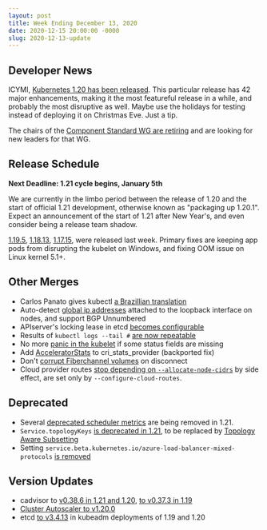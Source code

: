 ```yaml
---
layout: post
title: Week Ending December 13, 2020
date: 2020-12-15 20:00:00 -0000
slug: 2020-12-13-update
---
```


## Developer News

ICYMI, [Kubernetes 1.20 has been released](https://kubernetes.io/blog/2020/12/08/kubernetes-1-20-release-announcement/).  This particular release has 42 major enhancements, making it the most featureful release in a while, and probably the most disruptive as well.  Maybe use the holidays for testing instead of deploying it on Christmas Eve.  Just a tip.

The chairs of the [Component Standard WG are retiring](https://groups.google.com/g/kubernetes-dev/c/sQGrk6HWyj0) and are looking for new leaders for that WG.


## Release Schedule

**Next Deadline: 1.21 cycle begins, January 5th**

We are currently in the limbo period between the release of 1.20 and the start of official 1.21 development, otherwise known as "packaging up 1.20.1".  Expect an announcement of the start of 1.21 after New Year's, and even consider being a release team shadow.

[1.19.5](https://github.com/kubernetes/kubernetes/blob/master/CHANGELOG/CHANGELOG-1.19.md), [1.18.13](https://github.com/kubernetes/kubernetes/blob/master/CHANGELOG/CHANGELOG-1.18.md), [1.17.15](https://github.com/kubernetes/kubernetes/blob/master/CHANGELOG/CHANGELOG-1.17.md), were released last week. Primary fixes are keeping app pods from disrupting the kubelet on Windows, and fixing OOM issue on Linux kernel 5.1+.

## Other Merges

* Carlos Panato gives kubectl [a Brazillian translation](https://github.com/kubernetes/kubernetes/pull/61595)
* Auto-detect [global ip addresses](https://github.com/kubernetes/kubernetes/pull/95790) attached to the loopback interface on nodes, and support BGP Unnumbered
* APIserver's locking lease in etcd [becomes configurable](https://github.com/kubernetes/kubernetes/pull/97009)
* Results of `kubectl logs --tail #` [are now repeatable](https://github.com/kubernetes/kubernetes/pull/93920)
* No more [panic in the kubelet](https://github.com/kubernetes/kubernetes/pull/95269) if some status fields are missing
* Add [AcceleratorStats](https://github.com/kubernetes/kubernetes/pull/96873) to cri_stats_provider (backported fix)
* Don't [corrupt Fiberchannel volumes](https://github.com/kubernetes/kubernetes/pull/97013) on disconnect
* Cloud provider routes [stop depending on `--allocate-node-cidrs`](https://github.com/kubernetes/kubernetes/pull/97029) by side effect, are set only by `--configure-cloud-routes`.

## Deprecated

* Several [deprecated scheduler metrics](https://github.com/kubernetes/kubernetes/pull/96447) are being removed in 1.21.
* `Service.topologyKeys` [is deprecated in 1.21](https://github.com/kubernetes/kubernetes/pull/96736), to be replaced by [Topology Aware Subsetting](https://github.com/kubernetes/enhancements/tree/master/keps/sig-network/2004-topology-aware-subsetting)
* Setting `service.beta.kubernetes.io/azure-load-balancer-mixed-protocols` [is removed](https://github.com/kubernetes/kubernetes/pull/97096)

## Version Updates

* cadvisor to [v0.38.6 in 1.21 and 1.20](https://github.com/kubernetes/kubernetes/pull/97174), [to v0.37.3 in 1.19](https://github.com/kubernetes/kubernetes/pull/97174)
* [Cluster Autoscaler to v1.20.0](https://github.com/kubernetes/kubernetes/pull/97011)
* etcd [to v3.4.13](https://github.com/kubernetes/kubernetes/pull/97174) in kubeadm deployments of 1.19 and 1.20

